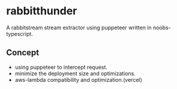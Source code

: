 # rabbitthunder
A rabbitstream stream extractor using puppeteer written in noobs-typescript.

## Concept
- using puppeteer to intercept request.
- minimize the deployment size and optimizations.
- aws-lambda compatibility and optimization.(vercel)
